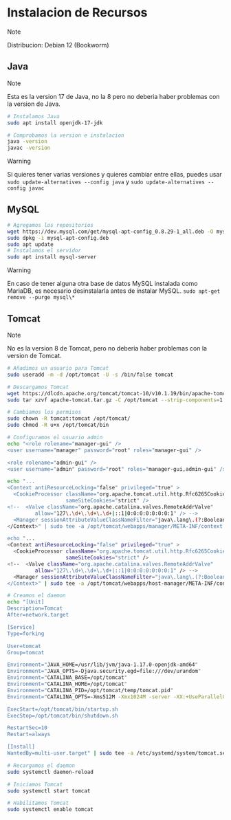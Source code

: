 # Instalacion de Recursos

> [!NOTE]
> Distribucion: Debian 12 (Bookworm)

## Java

> [!NOTE]
> Esta es la version 17 de Java, no la 8 pero no deberia haber problemas con la version de Java.

```bash
# Instalamos Java
sudo apt install openjdk-17-jdk

# Comprobamos la version e instalacion
java -version
javac -version
```

> [!WARNING]
> Si quieres tener varias versiones y quieres cambiar entre ellas, puedes usar `sudo update-alternatives --config java` y `sudo update-alternatives --config javac`

## MySQL

```bash
# Agregamos los repositorios
wget https://dev.mysql.com/get/mysql-apt-config_0.8.29-1_all.deb -O mysql-apt-config.deb
sudo dpkg -i mysql-apt-config.deb
sudo apt update
# Instalamos el servidor
sudo apt install mysql-server
```

> [!WARNING]
> En caso de tener alguna otra base de datos MySQL instalada como MariaDB, es necesario desinstalarla antes de instalar MySQL.
> `sudo apt-get remove --purge mysql\*`

## Tomcat

> [!NOTE]
> No es la version 8 de Tomcat, pero no deberia haber problemas con la version de Tomcat.

```bash
# Añadimos un usuario para Tomcat
sudo useradd -m -d /opt/tomcat -U -s /bin/false tomcat 
```

```bash
# Descargamos Tomcat
wget https://dlcdn.apache.org/tomcat/tomcat-10/v10.1.19/bin/apache-tomcat-10.1.19.tar.gz -O apache-tomcat.tar.gz
sudo tar xzvf apache-tomcat.tar.gz -C /opt/tomcat --strip-components=1 
```

```bash
# Cambiamos los permisos
sudo chown -R tomcat:tomcat /opt/tomcat/
sudo chmod -R u+x /opt/tomcat/bin
```

```bash
# Configuramos el usuario admin
echo "<role rolename="manager-gui" />
<user username="manager" password="root" roles="manager-gui" />

<role rolename="admin-gui" />
<user username="admin" password="root" roles="manager-gui,admin-gui" />" | sudo tee -a /opt/tomcat/conf/tomcat-users.xml

echo "...
<Context antiResourceLocking="false" privileged="true" >
  <CookieProcessor className="org.apache.tomcat.util.http.Rfc6265CookieProcessor"
                   sameSiteCookies="strict" />
<!--  <Valve className="org.apache.catalina.valves.RemoteAddrValve"
         allow="127\.\d+\.\d+\.\d+|::1|0:0:0:0:0:0:0:1" /> -->
  <Manager sessionAttributeValueClassNameFilter="java\.lang\.(?:Boolean|Integer|Long|Number|String)|org\.apache\.catalina\.filters\.Csr>
</Context>" | sudo tee -a /opt/tomcat/webapps/manager/META-INF/context.xml

echo "...
<Context antiResourceLocking="false" privileged="true" >
  <CookieProcessor className="org.apache.tomcat.util.http.Rfc6265CookieProcessor"
                   sameSiteCookies="strict" />
<!--  <Valve className="org.apache.catalina.valves.RemoteAddrValve"
         allow="127\.\d+\.\d+\.\d+|::1|0:0:0:0:0:0:0:1" /> -->
  <Manager sessionAttributeValueClassNameFilter="java\.lang\.(?:Boolean|Integer|Long|Number|String)|org\.apache\.catalina\.filters\.Csr>
</Context>" | sudo tee -a /opt/tomcat/webapps/host-manager/META-INF/context.xml
```

```bash
# Creamos el daemon
echo "[Unit]
Description=Tomcat
After=network.target

[Service]
Type=forking

User=tomcat
Group=tomcat

Environment="JAVA_HOME=/usr/lib/jvm/java-1.17.0-openjdk-amd64"
Environment="JAVA_OPTS=-Djava.security.egd=file:///dev/urandom"
Environment="CATALINA_BASE=/opt/tomcat"
Environment="CATALINA_HOME=/opt/tomcat"
Environment="CATALINA_PID=/opt/tomcat/temp/tomcat.pid"
Environment="CATALINA_OPTS=-Xms512M -Xmx1024M -server -XX:+UseParallelGC"

ExecStart=/opt/tomcat/bin/startup.sh
ExecStop=/opt/tomcat/bin/shutdown.sh

RestartSec=10
Restart=always

[Install]
WantedBy=multi-user.target" | sudo tee -a /etc/systemd/system/tomcat.service
```

```bash
# Recargamos el daemon
sudo systemctl daemon-reload

# Iniciamos Tomcat
sudo systemctl start tomcat

# Habilitamos Tomcat
sudo systemctl enable tomcat
```
